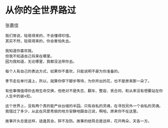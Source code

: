 从你的全世界路过
===
张嘉佳

```
我们常说，轻易得来的，不会懂得珍惜。
其实不然，轻易得来的，你会害怕失去。
```
```
我知道你喜欢我。
但我不知道自己将来在哪里。
因为我知道，无论哪里，我都没法带你去。
```
```
每个人有自己的表达方式，如果你不喜欢，只能说明不是为你准备的。
```
```
季节走在单行道上，所以，就算你停下脚步等待，为你开出的花，也不是原来那一朵了。
```
```
有些事情值得你去用生命交换，但绝对不是失恋、翻车、整容、丢合同，和从来没有想要站在你人生中的装×犯。
```
```
这个世界上，没有两个真的能严丝台缝的半园。只有自私的灵魂，在寻找另外一个自私的灵魂。我错过了多少，从此在风景秀丽的地方安静地跟自己说，啊哈，原来你不在这里。
```
```
故事开头总是这样，适逢其会，猝不及防。故事的结局总是这样，花开两朵，天各一方。
```